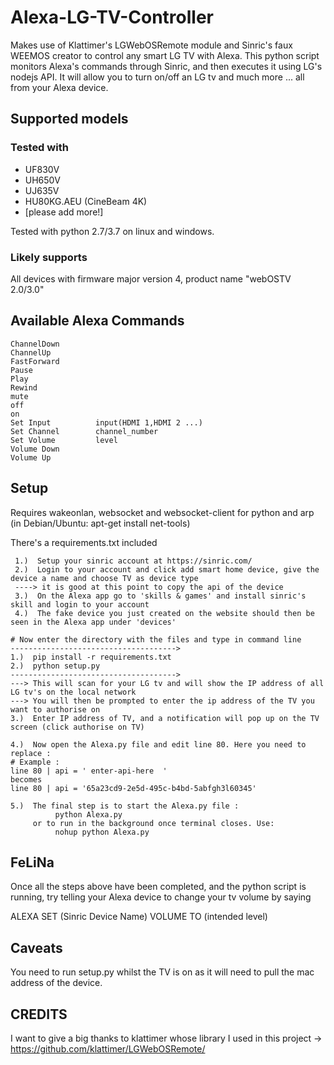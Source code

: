 
# Alexa-LG-TV-Controller

Makes use of Klattimer's LGWebOSRemote module and Sinric's faux WEEMOS creator to control any smart LG TV with Alexa. This python script monitors Alexa's commands through Sinric, and then executes it using LG's nodejs API. It will allow you to turn on/off an LG tv and much more ... all from your Alexa device.

## Supported models

### Tested with

  * UF830V
  * UH650V
  * UJ635V
  * HU80KG.AEU (CineBeam 4K)
  * [please add more!]

  Tested with python 2.7/3.7 on linux and windows. 
  
  ### Likely supports

  All devices with firmware major version 4, product name "webOSTV 2.0/3.0"
  
  ## Available Alexa Commands
   
    ChannelDown      
    ChannelUp        
    FastForward  
    Pause       
    Play        
    Rewind                             
    mute                  
    off                   
    on                    
    Set Input          input(HDMI 1,HDMI 2 ...)
    Set Channel        channel_number
    Set Volume         level                
    Volume Down            
    Volume Up
    
  ## Setup

  Requires wakeonlan, websocket and websocket-client for python and arp (in Debian/Ubuntu: apt-get install net-tools)

  There's a requirements.txt included

     1.)  Setup your sinric account at https://sinric.com/
     2.)  Login to your account and click add smart home device, give the device a name and choose TV as device type
     ----> it is good at this point to copy the api of the device 
     3.)  On the Alexa app go to 'skills & games' and install sinric's skill and login to your account
     4.)  The fake device you just created on the website should then be seen in the Alexa app under 'devices'
  
    # Now enter the directory with the files and type in command line 
    ------------------------------------->
    1.)  pip install -r requirements.txt
    2.)  python setup.py
    ------------------------------------->
    ---> This will scan for your LG tv and will show the IP address of all LG tv's on the local network
    ---> You will then be prompted to enter the ip address of the TV you want to authorise on
    3.)  Enter IP address of TV, and a notification will pop up on the TV screen (click authorise on TV)

    4.)  Now open the Alexa.py file and edit line 80. Here you need to replace :
    # Example :
    line 80 | api = ' enter-api-here  ' 
    becomes 
    line 80 | api = '65a23cd9-2e5d-495c-b4bd-5abfgh3l60345'

    5.)  The final step is to start the Alexa.py file : 
              python Alexa.py
         or to run in the background once terminal closes. Use: 
              nohup python Alexa.py
  ## FeLiNa
 
  Once all the steps above have been completed, and the python script is running, try telling your Alexa device to change your tv volume
  by saying 
  
  ALEXA SET (Sinric Device Name) VOLUME TO (intended level)
  
  ## Caveats

  You need to run setup.py whilst the TV is on as it will need to pull the mac address of the device.
 
  ## CREDITS
  
  I want to give a big thanks to klattimer whose library I used in this project -> https://github.com/klattimer/LGWebOSRemote/ 
  
